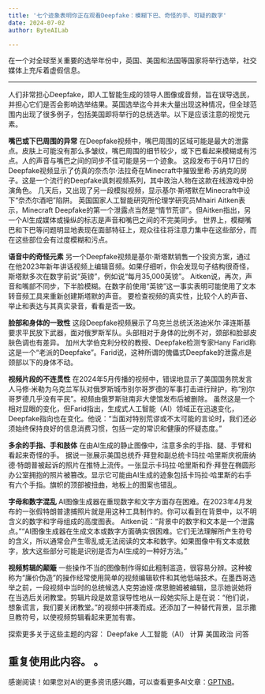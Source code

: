 ```yaml
---
title: '七个迹象表明你正在观看Deepfake：模糊下巴、奇怪的手、可疑的数字'
date: 2024-07-02
author: ByteAILab

---
```


在一个对全球至关重要的选举年份中，英国、美国和法国等国家将举行选举，社交媒体上充斥着虚假信息。

---
人们非常担心Deepfake，即人工智能生成的领导人图像或音频，旨在误导选民，并担心它们是否会影响选举结果。英国选举迄今并未大量出现这种情况，但全球范围内出现了很多例子，包括美国即将举行的总统选举。以下是应该注意的视觉元素。

**嘴巴或下巴周围的异常**
在Deepfake视频中，嘴巴周围的区域可能是最大的泄露点。皮肤上可能没有那么多皱纹，嘴巴周围的细节较少，或下巴看起来模糊或有污点。人的声音与嘴巴之间的同步不佳可能是另一个迹象。
这段发布于6月17日的Deepfake视频显示了仿真的奈杰尔·法拉奇在Minecraft中摧毁里希·苏纳克的房子。这是一个流行的Deepfake讽刺视频系列，其中政治人物在这款在线游戏中扮演角色。
几天后，又出现了另一段模拟视频，显示基尔·斯塔默在Minecraft中设下“奈杰尔酒吧”陷阱。
英国国家人工智能研究所伦理学研究员Mhairi Aitken表示，Minecraft Deepfake的第一个泄露点当然是“情节荒谬”。但Aitken指出，另一个AI生成媒体或操纵的标志是声音和嘴巴之间的不完美同步。
世界上，模糊嘴巴和下巴等问题明显地表现在面部特征上，观众往往将注意力集中在这些部分，而在这些部位会有过度模糊和污点。

**语音中的奇怪元素**
另一个Deepfake视频是基尔·斯塔默销售一个投资方案，通过在他2023年新年讲话视频上编辑音频。如果仔细听，你会发现句子结构很奇怪，斯塔默多次在数字前说“英镑”，例如说“每月35,000英镑”。
Aitken说，再次，声音和嘴部不同步，下半脸模糊。在数字前使用“英镑”这一事实表明可能使用了文本转音频工具来重新创建斯塔默的声音。
要检查视频的真实性，比较个人的声音、举止和表达与其真实录音，看看是否一致。

**脸部和身体的一致性**
这段Deepfake视频展示了乌克兰总统沃洛迪米尔·泽连斯基要求平民放下武器，面对俄罗斯军队。头部相对于身体的比例不对，颈部和脸部皮肤色调也有差异。
加州大学伯克利分校的教授、Deepfake检测专家Hany Farid称这是一个“老派的Deepfake”。Farid说，这种所谓的傀儡式Deepfake的泄露点是颈部以下的身体不动。

**视频片段的不连贯性**
在2024年5月传播的视频中，错误地显示了美国国务院发言人马修·米勒为乌克兰军队对俄罗斯城市别尔哥罗德的军事打击进行辩护，称“别尔哥罗德几乎没有平民”。视频由俄罗斯驻南非大使馆发布后被删除。
虽然这是一个相对显眼的变化，但Farid指出，生成式人工智能（AI）领域正在迅速变化，Deepfake指向也在变化。他说：“当面对特别荒谬或不太可能的言论时，我们还必须始终保持良好的信息消费习惯，包括一定的常识和健康的怀疑态度。”

**多余的手指、手和肢体**
在由AI生成的静止图像中，注意多余的手指、腿、手臂和看起来奇怪的手。
据说一张展示美国总统乔·拜登和副总统卡玛拉·哈里斯庆祝唐纳德·特朗普被起诉的照片在推特上流传。一张显示卡玛拉·哈里斯和乔·拜登在椭圆形办公室拥抱的照片被篡改。显示它可能由AI生成的迹象包括卡玛拉·哈里斯的右手有六个手指。旗帜的顶部被扭曲，地板上的图案也错乱。

**字母和数字混乱**
AI图像生成器在重现数字和文字方面存在困难。在2023年4月发布的一张假特朗普逮捕照片就是用这种工具制作的。你可以看到在背景中，以不明含义的数字和字母组成的高度图表。
Aitken说：“背景中的数字和文本是一个泄露点。”“AI图像生成器在生成文本或数字方面确实很困难。它们无法理解所产生符号的含义，所以通常会产生零乱或无法阅读的文本和数字。如果图像中有文本或数字，放大这些部分可能是识别是否为AI生成的一种好方法。”

**视频剪辑的颠簸**
一些操作不当的图像制作得如此粗制滥造，很容易分辨。这种被称为“廉价伪造”的操作经常使用简单的视频编辑软件和其他低端技术。在墨西哥选举之前，一段视频中当时的总统候选人克劳迪娅·席恩鲍姆被编辑，显示她说她将在当选后关闭教堂。剪辑片段是故意误导性地从一段她实际上是在说：“他们说，想象谎言，我们要关闭教堂。”的视频中拼凑而成。还添加了一种替代背景，显示撒旦教符号，以使视频剪辑看起来更加有害。

探索更多关于这些主题的内容：
Deepfake
人工智能（AI）
计算
美国政治
问答

重复使用此内容。
。
---
感谢阅读！如果您对AI的更多资讯感兴趣，可以查看更多AI文章：[GPTNB](https://gptnb.com)。